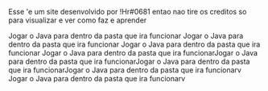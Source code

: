 Esse 'e um site desenvolvido por !Hr#0681 entao nao tire os creditos so para visualizar e ver como faz e aprender







Jogar o Java para dentro da pasta que ira funcionar
Jogar o Java para dentro da pasta que ira funcionar
Jogar o Java para dentro da pasta que ira funcionar
Jogar o Java para dentro da pasta que ira funcionarJogar o Java para dentro da pasta que ira funcionarJogar o Java para dentro da pasta que ira funcionarJogar o Java para dentro da pasta que ira funcionarv
Jogar o Java para dentro da pasta que ira funcionarv
